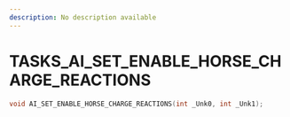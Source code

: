 ```yaml
---
description: No description available 
---
```


# TASKS\_AI_SET_ENABLE_HORSE_CHARGE_REACTIONS

```cpp
void AI_SET_ENABLE_HORSE_CHARGE_REACTIONS(int _Unk0, int _Unk1);
```